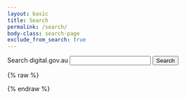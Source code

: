 ```yaml
---
layout: basic
title: Search
permalink: /search/
body-class: search-page
exclude_from_search: true
---
```

<div id="search">
  <form id="search-form" action="/search/" method="get">
    <label for="q">Search digital.gov.au</label>
    <input name="q" id="search-query" type="text" autocomplete="on"/>
    <input type="submit" value="Search">
        
  </form>
</div>

<section id="search-results" style="display: none;">
  <h2>Search results</h2>
  Sorted by relevance
  <div class="entries">
  </div>
</section>

{% raw %}
<script id="search-results-template" type="text/mustache">
  {{#entries}}
    <article>
      <h3>
      <a href="{{url}}">{{title}}</a>  
      </h3>
      <span class="url">https://www.digital.gov.au{{url}}</span>
      {{#author}}<span>{{author}} &#8211;</span>{{/author}}
      {{#date}}<time datetime="{{pubdate}}" pubdate>{{displaydate}}</time>{{/date}}
      <p>{{searchexcerpt}}</p>
    </article>
  {{/entries}}
</script>
{% endraw %}



